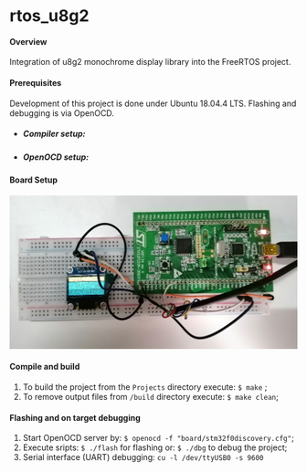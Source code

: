 # rtos_u8g2

#### **Overview**

Integration of u8g2 monochrome display library into the FreeRTOS project.

#### **Prerequisites**
Development of this project is done under Ubuntu 18.04.4 LTS.
Flashing and debugging is via OpenOCD.
  * ##### _Compiler setup:_
  * ##### _OpenOCD setup:_

#### Board Setup
![](IMG_20200507_165628.jpg)

#### Compile and build
  1. To build the project from the ```Projects``` directory execute: ```$ make``` ;
  2. To remove output files from ```/build``` directory execute: ```$ make clean```;



#### Flashing and on target debugging
  1. Start OpenOCD server by: ```$ openocd -f "board/stm32f0discovery.cfg"```;
  2. Execute sripts: ```$ ./flash``` for flashing or: ```$ ./dbg``` to debug the project;
  3. Serial interface (UART) debugging: ```cu -l /dev/ttyUSB0 -s 9600```
